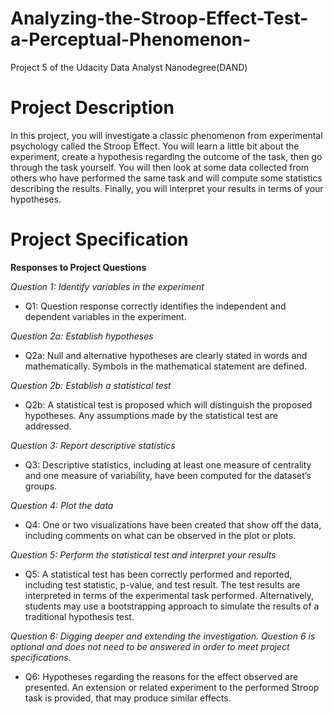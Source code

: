 # Analyzing-the-Stroop-Effect-Test-a-Perceptual-Phenomenon-
Project 5 of the Udacity Data Analyst Nanodegree(DAND)

# Project Description
In this project, you will investigate a classic phenomenon from experimental psychology called the Stroop Effect. You will learn a little bit about the experiment, create a hypothesis regarding the outcome of the task, then go through the task yourself. You will then look at some data collected from others who have performed the same task and will compute some statistics describing the results. Finally, you will interpret your results in terms of your hypotheses.

# Project Specification

**Responses to Project Questions**

*Question 1: Identify variables in the experiment*
- Q1: Question response correctly identifies the independent and dependent variables in the experiment.

*Question 2a: Establish hypotheses*
- Q2a: Null and alternative hypotheses are clearly stated in words and mathematically. Symbols in the mathematical statement are defined.

*Question 2b: Establish a statistical test*
- Q2b: A statistical test is proposed which will distinguish the proposed hypotheses. Any assumptions made by the statistical test are addressed.

*Question 3: Report descriptive statistics*
- Q3: Descriptive statistics, including at least one measure of centrality and one measure of variability, have been computed for the dataset’s groups.

*Question 4: Plot the data*
- Q4: One or two visualizations have been created that show off the data, including comments on what can be observed in the plot or plots.

*Question 5: Perform the statistical test and interpret your results*
- Q5: A statistical test has been correctly performed and reported, including test statistic, p-value, and test result. The test results are interpreted in terms of the experimental task performed. Alternatively, students may use a bootstrapping approach to simulate the results of a traditional hypothesis test.

*Question 6: Digging deeper and extending the investigation. Question 6 is optional and does not need to be answered in order to meet project specifications.*
- Q6: Hypotheses regarding the reasons for the effect observed are presented. An extension or related experiment to the performed Stroop task is provided, that may produce similar effects.
